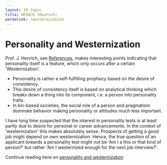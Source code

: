 ```yaml
---
layout: 10_topic
title: HEXACO (Deutsch)
permalink: /westernization
---
```


# Personality and Westernization



Prof. J. Henrich, see [References](references), makes interesting points indicating that personality itself is a feature, which only occurs after a certain 'Westernization'. 

- Personality is rather a self-fulfilling prophecy based on the desire of consistency.
- This desire of consistency itself is based on analytical thinking which breaks down a thing into its component, i.e. a person into personality traits. 
- In kin-based societies, the social role of a person and pragmatism dominate behavior making personality or attitudes much less important. 


I have long time suspected that the interest in personality tests is at least partly due to desire for personal or career advancements. In the context of 'westernization' this makes absolutely sense. Prospects of getting a good job might depend on own westernization. Hence, the true question of an applicant towards a personality test might not be 'Am I a this or that kind of person?' but rather 'Am I westernized enough for the next job interview?'. 

Continue reading here on [personality and westernization](westernization)
